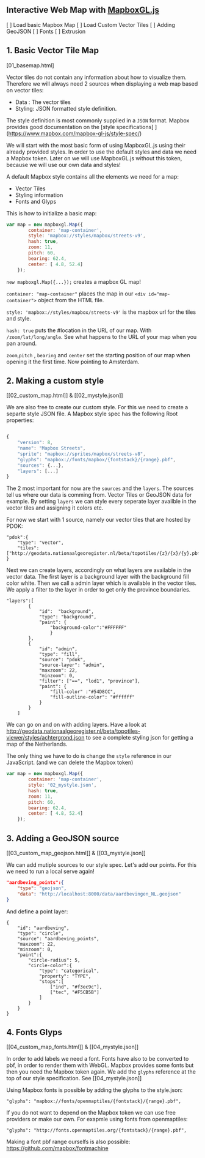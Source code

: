 ## Interactive Web Map with [MapboxGL.js](https://www.mapbox.com/mapbox-gl-js/api/)

[ ] Load basic Mapbox Map
[ ] Load Custom Vector Tiles
[ ] Adding GeoJSON
[ ] Fonts
[ ] Extrusion

## 1. Basic Vector Tile Map
[01_basemap.html]

Vector tiles do not contain any information about how to visualize them. Therefore we will always need 2 sources when displaying a web map based on vector tiles:

- Data : The vector tiles
- Styling: JSON formatted style definition. 

The style definition is most commonly supplied in a `JSON` format. Mapbox provides good documentation on the [style specifications] ](https://www.mapbox.com/mapbox-gl-js/style-spec/)

We will start with the most basic form of using MapboxGL.js using their already provided styles. In order to use the default styles and data we need a Mapbox token. Later on we will use MapboxGL.js without this token, because we will use our own data and styles! 

A default Mapbox style contains all the elements we need for a map:

- Vector Tiles
- Styling information
- Fonts and Glyps

This is how to initialize a basic map:

```js
var map = new mapboxgl.Map({
        container: 'map-container',
        style: 'mapbox://styles/mapbox/streets-v9',
        hash: true,
        zoom: 11,
        pitch: 60,
        bearing: 62.4,
        center: [ 4.8, 52.4]
    });
```

`new mapboxgl.Map({...});` creates a mapbox GL map! 

`container: "map-container"` places the map in our `<div id="map-container">` object from the HTML file. 

`style: 'mapbox://styles/mapbox/streets-v9'` is the mapbox url for the tiles and style. 

`hash: true` puts the #location in the URL of our map. With `/zoom/lat/long/angle`. See what happens to the URL of your map when you pan around. 

`zoom`,`pitch` , `bearing` and `center` set the starting position of our map when opening it the first time. Now pointing to Amsterdam. 


## 2. Making a custom style

[[02_custom_map.html]] & [[02_mystyle.json]]

We are also free to create our custom style. For this we need to create a separte style JSON file. A Mapbox style spec has the following Root properties:

```js

{
    "version": 8,
    "name": "Mapbox Streets",
    "sprite": "mapbox://sprites/mapbox/streets-v8",
    "glyphs": "mapbox://fonts/mapbox/{fontstack}/{range}.pbf",
    "sources": {...},
    "layers": [...]
}
```

The 2 most important for now are the `sources` and the `layers`. The sources tell us where our data is comming from. Vector Tiles or GeoJSON data for example. By setting `layers` we can style every seperate layer availble in the vector tiles and assigning it colors etc. 

For now we start with 1 source, namely our vector tiles that are hosted by PDOK:

```
"pdok":{
    "type": "vector",
    "tiles":  ["http://geodata.nationaalgeoregister.nl/beta/topotiles/{z}/{x}/{y}.pbf"]
}
```


Next we can create layers, accordingly on what layers are available in the vector data. The first layer is a background layer with the background fill color white. Then we call a admin layer which is available in the vector tiles. We apply a filter to the layer in order to get only the province boundaries. 

```
"layers":[ 
        { 
            "id":  "background",
            "type": "background",
            "paint": {
                "background-color":"#FFFFFF"
                }
        },
        {
            "id": "admin",
            "type": "fill",
            "source": "pdok",
            "source-layer": "admin",
            "maxzoom": 22,
            "minzoom": 0,
            "filter": ["==", "lod1", "province"],
            "paint": {
                "fill-color" :"#54D8CC",
                "fill-outline-color": "#ffffff"
            }
        }
    ]
```

We can go on and on with adding layers. Have a look at http://geodata.nationaalgeoregister.nl/beta/topotiles-viewer/styles/achtergrond.json to see a complete styling json for getting a map of the Netherlands. 

The only thing we have to do is change the `style` reference in our JavaScript. (and we can delete the Mapbox token)

```js
var map = new mapboxgl.Map({
        container: 'map-container',
        style: '02_mystyle.json',
        hash: true,
        zoom: 11,
        pitch: 60,
        bearing: 62.4,
        center: [ 4.8, 52.4]
    });
```
## 3. Adding a GeoJSON source

[[03_custom_map_geojson.html]] & [[03_mystyle.json]]

We can add mutiple sources to our style spec. Let's add our points. For this we need to run a local serve again! 


```json
"aardbeving_points":{
    "type": "geojson",
    "data": "http://localhost:8000/data/aardbevingen_NL.geojson"
}
```

And define a point layer:

```
{
    "id": "aardbeving",
    "type": "circle",
    "source": "aardbeving_points",
    "maxzoom": 22,
    "minzoom": 0,
    "paint":{
        "circle-radius": 5,
        "circle-color":{
            "type": "categorical",
            "property": "TYPE",
            "stops":[
                ["ind", "#f3ec9c"],
                ["tec", "#F5CB5B"]
            ]
        }
    }
}
```


## 4. Fonts Glyps

[[04_custom_map_fonts.html]] & [[04_mystyle.json]]

In order to add labels we need a font. Fonts have also to be converted to pbf, in order to render them with WebGL. Mapbox provides some fonts but then you need the Mapbox token again.
We add the `glyphs` reference at the top of our style specification. See [[04_mystyle.json]]

Using Mapbox fonts is possible by adding the glyphs to the style.json:

    "glyphs": "mapbox://fonts/openmaptiles/{fontstack}/{range}.pbf",

If you do not want to depend on the Mapbox token we can use free providers or make our own. For exapmle using fonts from openmaptiles:

    "glyphs": "http://fonts.openmaptiles.org/{fontstack}/{range}.pbf",

Making a font pbf range ourselfs is also possible: https://github.com/mapbox/fontmachine

